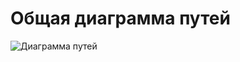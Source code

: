 # Общая диаграмма путей
![Диаграмма путей](https://github.com/user-attachments/assets/a525b160-9d27-4fee-ab10-c6884223ccaa)
